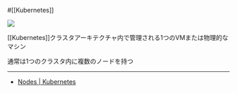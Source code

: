 #[[Kubernetes]]

![](https://github.com/kubernetes/community/raw/master/icons/png/infrastructure_components/labeled/node-128.png)

[[Kubernetes]]クラスタアーキテクチャ内で管理される1つのVMまたは物理的なマシン

通常は1つのクラスタ内に複数のノードを持つ

---

- [Nodes | Kubernetes](https://kubernetes.io/docs/concepts/architecture/nodes/)